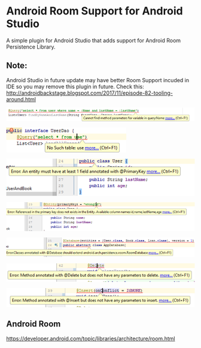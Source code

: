 #  Android Room Support for Android Studio

A simple plugin for Android Studio that adds support for Android Room Persistence Library.

## Note:

Android Studio in future update may have better Room Support incuded in IDE so you may remove this plugin in future.
Check this: http://androidbackstage.blogspot.com/2017/11/episode-82-tooling-around.html

![Alt text](/screenShot/Capture.PNG?raw=true "Android Room Support Plugin (Room DAO)")

![Alt text](/screenShot/Capture2.PNG?raw=true "Android Room Support Plugin (Room DAO)")

![Alt text](/screenShot/Capture3.PNG?raw=true "Android Room Support Plugin (Room Entity)")

![Alt text](/screenShot/Capture4.PNG?raw=true "Android Room Support Plugin (Room Entity)")

![Alt text](/screenShot/Capture5.PNG?raw=true "Android Room Support Plugin (RoomDatabase)")

![Alt text](/screenShot/Capture6.PNG?raw=true "Android Room Support Plugin (Room DAO @Delete)")

![Alt text](/screenShot/Capture7.PNG?raw=true "Android Room Support Plugin (Room DAO @Insert)")

## Android Room

https://developer.android.com/topic/libraries/architecture/room.html
